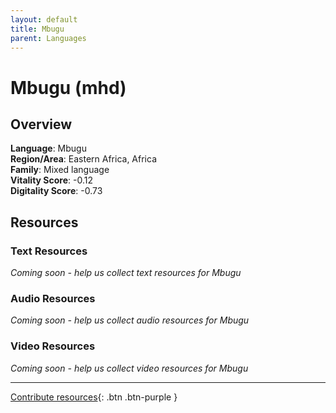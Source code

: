 ```yaml
---
layout: default
title: Mbugu
parent: Languages
---
```


# Mbugu (mhd)

## Overview

**Language**: Mbugu  
**Region/Area**: Eastern Africa, Africa  
**Family**: Mixed language  
**Vitality Score**: -0.12  
**Digitality Score**: -0.73  

## Resources

### Text Resources
*Coming soon - help us collect text resources for Mbugu*

### Audio Resources
*Coming soon - help us collect audio resources for Mbugu*

### Video Resources
*Coming soon - help us collect video resources for Mbugu*

---

[Contribute resources](https://fairtrain.github.io/){: .btn .btn-purple }
